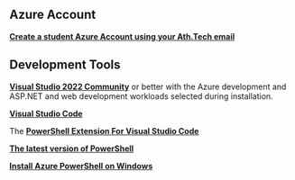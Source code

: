 ## Azure Account
**[Create a student Azure Account using your Ath.Tech email]([https://azure.microsoft.com/en-us/free/students/](https://github.com/codehub-learn/development-environment-setup/blob/main/Azure_Student_Trial%20(Academic%20-%2012%20months%20-%20100%20credits).md))**


## Development Tools
**[Visual Studio 2022 Community](https://docs.microsoft.com/en-us/visualstudio/releases/2019/release-notes)**  or better with the  Azure development and ASP.NET and web development workloads selected during installation.

**[Visual Studio Code](https://code.visualstudio.com/)**

The **[PowerShell Extension For Visual Studio Code](https://code.visualstudio.com/docs/languages/powershell)**

**[The latest version of PowerShell](https://apps.microsoft.com/store/detail/powershell/9MZ1SNWT0N5D?hl=en-us&gl=us)**

**[Install Azure PowerShell on Windows](https://learn.microsoft.com/en-us/powershell/azure/install-az-ps-msi?view=azps-9.1.0)**
